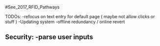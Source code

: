 #See_2017_RFID_Pathways

TODOs:
-refocus on text entry for default page ( maybe not allow clicks or stuff )
-Updating system
-offline redundancy / online revert



Security:
-parse user inputs
-
